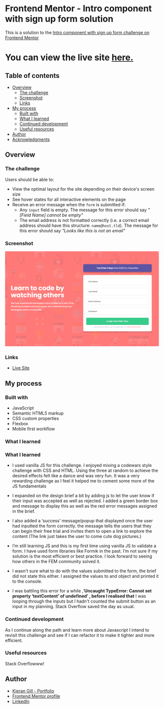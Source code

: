 # Frontend Mentor - Intro component with sign up form solution

This is a solution to the [Intro component with sign up form challenge on Frontend Mentor](https://www.frontendmentor.io/challenges/intro-component-with-signup-form-5cf91bd49edda32581d28fd1)

# You can view the live site [here.](https://kieran-gill-intro-component-sign-up.vercel.app/)

## Table of contents

- [Overview](#overview)
  - [The challenge](#the-challenge)
  - [Screenshot](#screenshot)
  - [Links](#links)
- [My process](#my-process)
  - [Built with](#built-with)
  - [What I learned](#what-i-learned)
  - [Continued development](#continued-development)
  - [Useful resources](#useful-resources)
- [Author](#author)
- [Acknowledgments](#acknowledgments)



## Overview

### The challenge

Users should be able to:

- View the optimal layout for the site depending on their device's screen size
- See hover states for all interactive elements on the page
- Receive an error message when the `form` is submitted if:
  - Any `input` field is empty. The message for this error should say _"[Field Name] cannot be empty"_
  - The email address is not formatted correctly (i.e. a correct email address should have this structure: `name@host.tld`). The message for this error should say _"Looks like this is not an email"_

### Screenshot

![](./images/screenshot.png)

### Links

- [Live Site](https://kieran-gill-intro-component-sign-up.vercel.app/)

## My process

### Built with

- JavaScript
- Semantic HTML5 markup
- CSS custom properties
- Flexbox
- Mobile first workflow

### What I learned

### What I learned

- I used vanilla JS for this challenge. I enjoyed mixing a codewars style challenge with CSS and HTML. Using the three at random to achieve the desired effects felt like a dance and was very fun. It was a very rewarding challenge as I feel it helped me to cement some more of the JS fundamentals

- I expanded on the design brief a bit by adding js to let the user know if their input was accepted as well as rejected. I added a green border box and message to display this as well as the red error messages assigned in the brief.

- I also added a ‘success’ message/popup that displayed once the user had inputted the form correctly. the message tells the users that they can begin their free trial and invites them to open a link to explore the content (The link just takes the user to come cute dog pictures.)

- I’m still learning JS and this is my first time using vanilla JS to validate a form. I have used form libraries like Formik in the past. I’m not sure if my solution is the most efficient or best practice. I look forward to seeing how others in the FEM community solved it.

- I wasn't sure what to do with the values submitted to the form, the brief did not state this either. I assigned the values to and object and printed it to the console.

- I was battling this error for a while ,‘**Uncaught TypeError: Cannot set property ‘textContent’ of undefined’ , before I realised that** I was looping through the inputs but I hadn't counted the submit button as an input in my planning. Stack Overflow saved the day as usual.

### Continued development

As I continue along the path and learn more about Javascript I intend to revisit this challenge and see if I can refactor it to make it tighter and more efficient.

### Useful resources

Stack Overflowww!

## Author

- [Kieran Gill - Portfolio ](https://kieran-gill-portfolio.netlify.app/)
- [Frontend Mentor profile](hhttps://www.frontendmentor.io/profile/KieranWebDev)
- [LinkedIn](www.linkedin.com/in/kieran-gill)
